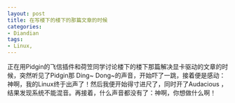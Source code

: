 ```yaml
---
layout: post
title: 在写楼下的楼下的那篇文章的时候
categories:
- Diandian
tags:
- Linux, 
---
```

正在用Pidgin的飞信插件和荷笠同学讨论楼下的楼下那篇解决显卡驱动的文章的时候，突然听见了Pidgin那 Ding~ Dong~的声音，开始吓了一跳，接着便是感动：神啊，我的Linux终于出声了！然后我便开始得寸进尺了，同时开了Audacious ，结果发现系统不能混音。再接着，什么声音都没有了：神啊，你想做什么啊！